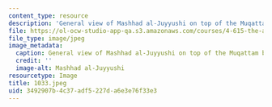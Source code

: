 ```yaml
---
content_type: resource
description: 'General view of Mashhad al-Juyyushi on top of the Muqattam before restoration. '
file: https://ol-ocw-studio-app-qa.s3.amazonaws.com/courses/4-615-the-architecture-of-cairo-spring-2002/3492907b4c37adf5227da6e3e76f33e3_1033.jpeg
file_type: image/jpeg
image_metadata:
  caption: General view of Mashhad al-Juyyushi on top of the Muqattam before restoration.
  credit: ''
  image-alt: Mashhad al-Juyyushi
resourcetype: Image
title: 1033.jpeg
uid: 3492907b-4c37-adf5-227d-a6e3e76f33e3
---
```

